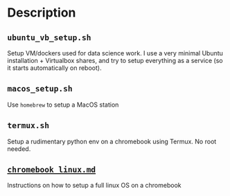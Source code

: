 # Description

## `ubuntu_vb_setup.sh`
Setup VM/dockers used for data science work. I use a very minimal Ubuntu installation + Virtualbox shares, and try to setup everything as a service (so it starts automatically on reboot).

## `macos_setup.sh`
Use `homebrew` to setup a MacOS station

## `termux.sh`
Setup a rudimentary python env on a chromebook using Termux. No root needed.

## [`chromebook_linux.md`](chromebook_linux.md)
Instructions on how to setup a full linux OS on a chromebook
